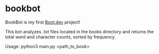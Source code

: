 # bookbot

BookBot is my first [Boot.dev](https://www.boot.dev) project!

This bot analyzes .txt files located in the books directory and returns the total word and character counts, sorted by frequency.

Usage: python3 main.py <path_to_book>
